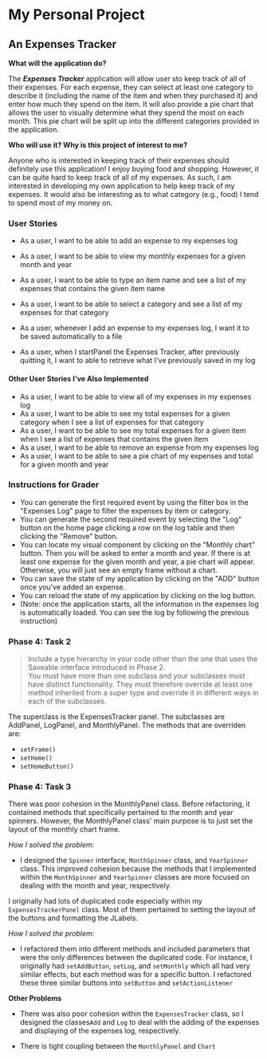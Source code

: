 # My Personal Project

## An Expenses Tracker

**What will the application do?**

The ***Expenses Tracker*** application will allow user sto keep track of
all of their expenses. For each expense, they can select at least one category
to describe it (including the name of the item and  when they purchased it) and enter 
how much they spend on the item. It will also provide a pie chart that allows the user to visually
determine what they spend the most on each month. This pie chart will be split up into the different 
categories provided in the application.

**Who will use it? Why is this project of interest to me?**

Anyone who is interested in keeping track of their expenses should definitely
use this application! I enjoy buying food and shopping. However, it can be quite hard to keep 
track of all of my expenses. As such, I am interested in developing my own application to help
keep track of my expenses. It would also be interesting as to what category (e.g., food) I tend to 
spend most of my money on.

### User Stories

* As a user, I want to be able to add an expense to my expenses log
* As a user, I want to be able to view my monthly expenses for a given month and year
* As a user, I want to be able to type an item name and see a list of my expenses that contains the given item name
* As a user, I want to be able to select a category and see a list of my expenses for that category

* As a user, whenever I add an expense to my expenses log, I want it to be saved automatically to a file 
* As a user, when I startPanel the Expenses Tracker, after previously quitting it, I want to able to retrieve what 
I've previously saved in my log

#### Other User Stories I've Also Implemented
* As a user, I want to be able to view all of my expenses in my expenses log
* As a user, I want to be able to see my total expenses for a given category when I see a list of 
expenses for that category
* As a user, I want to be able to see my total expenses for a given item when I see a list of 
expenses that contains the given item 
* As a user, I want to be able to remove an expense from my expenses log
* As a user, I want to be able to see a pie chart of my expenses and total for a given month and year

### Instructions for Grader
* You can generate the first required event by using the filter box in the "Expenses Log" page to filter 
the expenses by item or category.
* You can generate the second required event by selecting the "Log" button on the home page clicking a row on the log
table and then clicking the "Remove" button.
* You can locate my visual component by clicking on the "Monthly chart" button. Then you will be asked to enter a month
and year. If there is at least one expense for the given month and year, a pie chart will appear. Otherwise, you will 
just see an empty frame without a chart.
* You can save the state of my application by clicking on the "ADD" button once you've added an expense.
* You can reload the state of my application by clicking on the log button.
* (Note: once the application starts, all the information in the expenses log is automatically loaded. You can see the 
log by following the previous instruction)

### Phase 4: Task 2
> Include a type hierarchy in your code other than the one that uses the Saveable interface introduced in Phase 2.  
You must have more than one subclass and your subclasses must have distinct functionality.  They must therefore 
override at least one method inherited from a super type and override it in different ways in each of the subclasses.

The superclass is the ExpensesTracker panel. The subclasses are AddPanel, LogPanel, and MonthlyPanel. The methods that
are overriden are:
* `setFrame()`
* `setHome()`
* `setHomeButton()`

### Phase 4: Task 3
There was poor cohesion in the MonthlyPanel class. Before refactoring, it contained methods that specifically pertained
to the month and year spinners. However, the MonthlyPanel class' main purpose is to just set the layout of the 
monthly chart frame.

*How I solved the problem:*
* I designed the `Spinner` interface, `MonthSpinner` class, and `YearSpinner` class. This improved cohesion because the
methods that I implemented within the `MonthSpinner` and `YearSpinner` classes are more focused on dealing with the 
month and year, respectively.

I originally had lots of duplicated code especially within my `ExpensesTrackerPanel` class. Most of them pertained to
setting the layout of the buttons and formatting the JLabels. 

*How I solved the problem:*
* I refactored them into different methods and included parameters that were the only differences between the duplicated
code. For instance, I originally had `setAddButton`, `setLog`, and `setMonthly` which all had very similar effects, but
each method was for a specific button. I refactored these three similar buttons into `setButton` and `setActionListener`

**Other Problems**
* There was also poor cohesion within the `ExpensesTracker` class, so I designed  the classes`Add` and `Log` to deal 
with the adding of the expenses and displaying of the expenses log, respectively.

* There is tight coupling between the `MonthlyPanel` and `Chart`